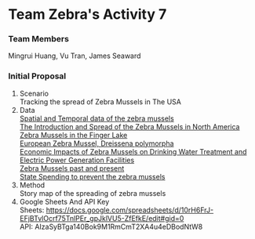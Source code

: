 # Team Zebra's Activity 7

### Team Members
Mingrui Huang, Vu Tran, James Seaward

### Initial Proposal
1. Scenario
<br>Tracking the spread of Zebra Mussels in The USA 
2. Data
<br>[Spatial and Temporal data of the zebra mussels](https://nas.er.usgs.gov/queries/collectioninfo.aspx?SpeciesID=5)
<br>[The Introduction and Spread of the Zebra Mussels in North America](http://csu.edu/cerc/documents/TheIntroductionandSpreadoftheZebraMusselinNorthAmerica.pdf)
<br>[Zebra Mussels in the Finger Lake](https://esajournals.onlinelibrary.wiley.com/doi/10.1890/080020)
<br>[European Zebra Mussel, Dreissena polymorpha](https://congressional-proquest-com.colorado.idm.oclc.org/congressional/result/pqpresultpage.gispdfhitspanel.pdflink/$2fapp-bin$2fgis-congresearch$2f8$2fe$2f8$2f9$2fcrs-1990-enr-0016_from_1_to_14.pdf/entitlementkeys=1234%7Capp-gis%7Ccongresearch%7Ccrs-1990-enr-0016)
<br>[Economic Impacts of Zebra Mussels on Drinking Water Treatment and Electric Power Generation Facilities](https://link-springer-com.colorado.idm.oclc.org/article/10.1007%2Fs00267-006-0296-5)
<br>[Zebra Mussels past and present](https://cpw.state.co.us/PublishingImages/ANS/current_zm_quag_map.jpg)
<br>[State Spending to prevent the zebra mussels](https://www.fws.gov/anstaskforce/QZAP/QZAP_FINAL_Feb2010.pdf)
3. Method
<br>Story map of the spreading of zebra mussels
4. Google Sheets And API Key
<br> Sheets: https://docs.google.com/spreadsheets/d/10rH6FrJ-EFjBTvlOcrf75TnlPEr_gpJklVU5-ZfEfkE/edit#gid=0
<br> API: AIzaSyBTga140Bok9M1RmCmT2XA4u4eDBodNtW8






